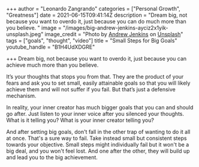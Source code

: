 +++
author = "Leonardo Zangrando"
categories = ["Personal Growth", "Greatness"]
date = 2021-06-15T09:41:14Z
description = "Dream big, not because you want to overdo it, just because you can do much more than you believe. "
image = "/images/big-andrew-jenkins-ayciz2x1yik-unsplash.jpeg"
image_credit = "Photo by [Andrew Jenkins](https://unsplash.com/@anglue18?utm_source=unsplash&utm_medium=referral&utm_content=creditCopyText) on [Unsplash](https://unsplash.com/s/photos/big?utm_source=unsplash&utm_medium=referral&utm_content=creditCopyText)"
tags = ["goals", "thought", "video"]
title = "Small Steps for Big Goals"
youtube_handle = "B1H4UdXDGRE"

+++
Dream big, not because you want to overdo it, just because you can achieve much more than you believe.

It’s your thoughts that stops you from that. They are the product of your fears and ask you to set small, easily attainable goals so that you will likely achieve them and will not suffer if you fail. But that’s just a defensive mechanism.

In reality, your inner creator has much bigger goals that you can and should go after. Just listen to your inner voice after you silenced your thoughts. What is it telling you? What is your inner creator telling you?

And after setting big goals, don't fall in the other trap of wanting to do it all at once. That's a sure way to fail. Take instead small but consistent steps towards your objective. Small steps might individually fail but it won't be a big deal, and you won't feel lost. And one after the other, they will build up and lead you to the big achievement.
